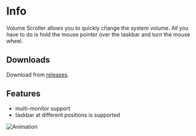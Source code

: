 # Info
Volume Scroller allows you to quickly change the system volume. All you have to do is hold the mouse pointer over the taskbar and turn the mouse wheel.

## Downloads
Download from [releases](https://github.com/patrickiel/VolumeScroller/releases).

## Features
- multi-monitor support
- taskbar at different positions is supported

![Animation](https://user-images.githubusercontent.com/86125971/123855566-58fba600-d920-11eb-899f-bd7fa2fd387a.png)
